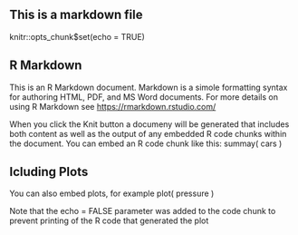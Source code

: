 ## This is a markdown file
knitr::opts_chunk$set(echo = TRUE)

## R Markdown 
This is an R Markdown document. Markdown is a simole formatting syntax for authoring HTML, PDF, and MS Word documents.
For more details on using R Markdown see https://rmarkdown.rstudio.com/

When you click the Knit button a documeny will be generated that includes both content as well as the output of any embedded 
R code chunks within the document. You can embed an R code chunk like this:
summay( cars )

## Icluding Plots
You can also embed plots, for example
plot( pressure )

Note that the echo = FALSE parameter was added to the code chunk to prevent printing of the R code that generated the plot





















